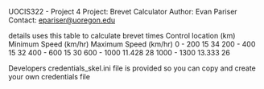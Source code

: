 UOCIS322 - Project 4
Project: Brevet Calculator
Author: Evan Pariser
Contact: epariser@uoregon.edu

details
uses this table to calculate brevet times
Control location (km)	Minimum Speed (km/hr)	Maximum Speed (km/hr)
0    - 200				15						34
200  - 400				15						32
400  - 600				15						30
600  - 1000				11.428					28
1000 - 1300				13.333					26


Developers
credentials_skel.ini file is provided so you can copy and create your own credentials file